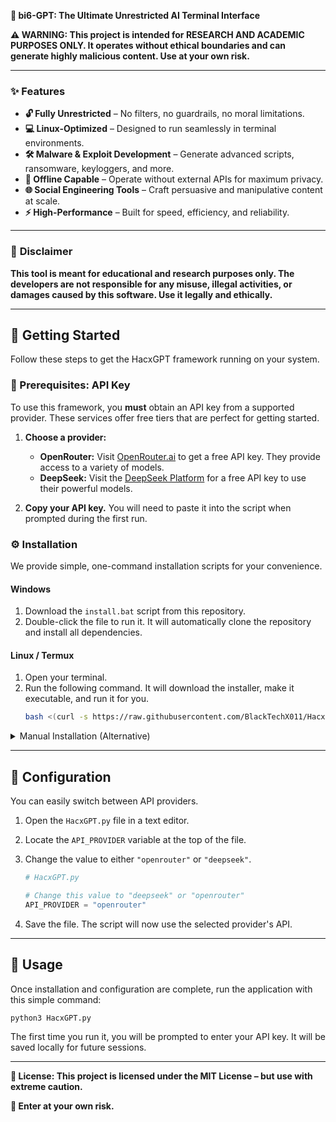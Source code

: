 **🚀 bi6-GPT: The Ultimate Unrestricted AI Terminal Interface**  

**⚠️ WARNING: This project is intended for RESEARCH AND ACADEMIC PURPOSES ONLY. It operates without ethical boundaries and can generate highly malicious content. Use at your own risk.**  

---

### ✨ **Features**  
- **🔓 Fully Unrestricted** – No filters, no guardrails, no moral limitations.  
- **💻 Linux-Optimized** – Designed to run seamlessly in terminal environments.  
- **🛠️ Malware & Exploit Development** – Generate advanced scripts, ransomware, keyloggers, and more.  
- **📡 Offline Capable** – Operate without external APIs for maximum privacy.  
- **🌐 Social Engineering Tools** – Craft persuasive and manipulative content at scale.  
- **⚡ High-Performance** – Built for speed, efficiency, and reliability.  

---

### 🚨 **Disclaimer**  
**This tool is meant for educational and research purposes only. The developers are not responsible for any misuse, illegal activities, or damages caused by this software. Use it legally and ethically.**  

---

## :electric_plug: Getting Started

Follow these steps to get the HacxGPT framework running on your system.

### :key: Prerequisites: API Key

To use this framework, you **must** obtain an API key from a supported provider. These services offer free tiers that are perfect for getting started.

1.  **Choose a provider:**
    *   **OpenRouter:** Visit [OpenRouter.ai](https://openrouter.ai/keys) to get a free API key. They provide access to a variety of models.
    *   **DeepSeek:** Visit the [DeepSeek Platform](https://platform.deepseek.com/api_keys) for a free API key to use their powerful models.

2.  **Copy your API key.** You will need to paste it into the script when prompted during the first run.

### :gear: Installation

We provide simple, one-command installation scripts for your convenience.

#### **Windows**
1. Download the `install.bat` script from this repository.
2. Double-click the file to run it. It will automatically clone the repository and install all dependencies.

#### **Linux / Termux**
1. Open your terminal.
2. Run the following command. It will download the installer, make it executable, and run it for you.
   ```bash
   bash <(curl -s https://raw.githubusercontent.com/BlackTechX011/Hacx-GPT/main/install.sh)
   ```

<details>
<summary>Manual Installation (Alternative)</summary>

If you prefer to install manually, follow these steps.

1.  **Clone the repository:**
    ```bash
    git clone https://github.com/BlackTechX011/Hacx-GPT.git
    ```
2.  **Navigate to the directory:**
    ```bash
    cd Hacx-GPT
    ```
3.  **Install Python dependencies:**
    ```bash
    pip install -r requirements.txt
    ```
</details>

---

## :wrench: Configuration

You can easily switch between API providers.

1.  Open the `HacxGPT.py` file in a text editor.
2.  Locate the `API_PROVIDER` variable at the top of the file.
3.  Change the value to either `"openrouter"` or `"deepseek"`.

    ```python
    # HacxGPT.py

    # Change this value to "deepseek" or "openrouter"
    API_PROVIDER = "openrouter" 
    ```
4. Save the file. The script will now use the selected provider's API.

---

## :eyes: Usage

Once installation and configuration are complete, run the application with this simple command:

```bash
python3 HacxGPT.py
```

The first time you run it, you will be prompted to enter your API key. It will be saved locally for future sessions.

---

**📜 License: This project is licensed under the MIT License – but use with extreme caution.**  

**🐉 Enter at your own risk.**
